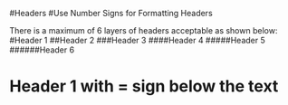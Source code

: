 #Headers
#Use Number Signs for Formatting Headers

There is a maximum of 6 layers of headers acceptable as shown below:
#Header 1
##Header 2
###Header 3
####Header 4
#####Header 5
######Header 6

Header 1 with = sign below the text
====